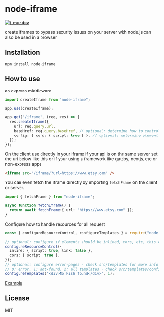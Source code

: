 # node-iframe

[![j-mendez](https://circleci.com/gh/j-mendez/node-iframe.svg?style=svg)](https://circleci.com/gh/j-mendez/node-iframe)

create iframes to bypass security issues on your server with node.js can also be used in a browser

## Installation

`npm install node-iframe`

## How to use

as express middleware

```typescript
import createIframe from "node-iframe";

app.use(createIframe);

app.get("/iframe", (req, res) => {
  res.createIframe({
    url: req.query.url,
    baseHref: req.query.baseHref, // optional: determine how to control link redirects,
    config: { cors: { script: true } }, // optional: determine element cors or inlining #shape src/iframe.ts#L34
  });
});
```

On the client use directly in your iframe if your api is on the same server set the url below like this or if your using a framework like gatsby, nextjs, etc or non-express apps

```html
<iframe src="/iframe/?url=https://www.etsy.com" />
```

You can even fetch the iframe directly by importing `fetchFrame` on the client or server.

```typescript
import { fetchFrame } from "node-iframe";

async function fetchIframe() {
  return await fetchFrame({ url: "https://www.etsy.com" });
}
```

Configure how to handle resources for all request

```typescript
const { configureResourceControl, configureTemplates } = require("node-iframe");

// optional: configure if elements should be inlined, cors, etc, this combines with the `config` param
configureResourceControl({
  inline: { script: true, link: false },
  cors: { script: true },
});
// optional: configure error-pages - check src/templates for more info
// 0: error, 1: not-found, 2: all templates - check src/templates/config for options
configureTemplates("<div>No Fish found</div>", 1);
```

[Example](https://a11ywatch.com/testout)

## License

MIT
